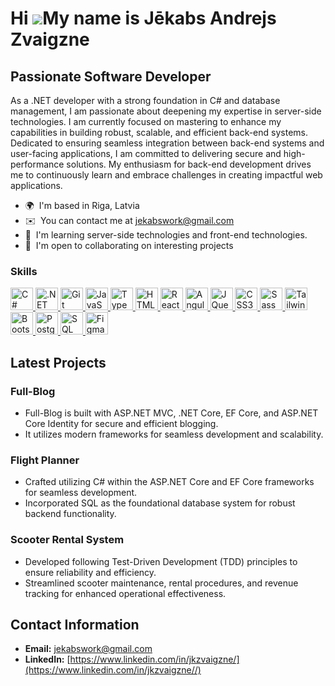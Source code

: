 Hi ![](https://user-images.githubusercontent.com/18350557/176309783-0785949b-9127-417c-8b55-ab5a4333674e.gif)My name is Jēkabs Andrejs Zvaigzne
===============================================================================================================================================

Passionate Software Developer
---------------------------------------------------

As a .NET developer with a strong foundation in C# and database management, I am passionate about deepening my expertise in server-side technologies. I am currently focused on mastering to enhance my capabilities in building robust, scalable, and efficient back-end systems. Dedicated to ensuring seamless integration between back-end systems and user-facing applications, I am committed to delivering secure and high-performance solutions. My enthusiasm for back-end development drives me to continuously learn and embrace challenges in creating impactful web applications.

* 🌍  I'm based in Riga, Latvia
* ✉️  You can contact me at [jekabswork@gmail.com](mailto:jekabswork@gmail.com)
* 🧠  I'm learning server-side technologies and front-end technologies.
* 🤝  I'm open to collaborating on interesting projects

### Skills


<p align="left">
  <a href="https://docs.microsoft.com/en-us/dotnet/csharp/" target="_blank" rel="noreferrer">
    <img src="https://raw.githubusercontent.com/danielcranney/readme-generator/main/public/icons/skills/csharp-colored.svg" 
         width="36" height="36" alt="C#" />
  </a>

   <a href="https://dotnet.microsoft.com/en-us/" target="_blank" rel="noreferrer">
    <img src="https://raw.githubusercontent.com/danielcranney/readme-generator/main/public/icons/skills/dot-net-colored.svg" 
         width="36" height="36" alt=".NET" />
  </a>

</a>
  <a href="https://git-scm.com/" target="_blank" rel="noreferrer">
    <img src="https://raw.githubusercontent.com/danielcranney/readme-generator/main/public/icons/skills/git-colored.svg" 
         width="36" height="36" alt="Git" />
  </a>
  
  <a href="https://developer.mozilla.org/en-US/docs/Web/JavaScript" target="_blank" rel="noreferrer">
    <img src="https://raw.githubusercontent.com/danielcranney/readme-generator/main/public/icons/skills/javascript-colored.svg" 
         width="36" height="36" alt="JavaScript" />
  </a>
  
  <a href="https://www.typescriptlang.org/" target="_blank" rel="noreferrer">
    <img src="https://raw.githubusercontent.com/danielcranney/readme-generator/main/public/icons/skills/typescript-colored.svg" 
         width="36" height="36" alt="TypeScript" />
  </a>

  <a href="https://developer.mozilla.org/en-US/docs/Glossary/HTML5" target="_blank" rel="noreferrer">
    <img src="https://raw.githubusercontent.com/danielcranney/readme-generator/main/public/icons/skills/html5-colored.svg" 
         width="36" height="36" alt="HTML5" />
  </a>

  <a href="https://reactjs.org/" target="_blank" rel="noreferrer">
    <img src="https://raw.githubusercontent.com/danielcranney/readme-generator/main/public/icons/skills/react-colored.svg" 
         width="36" height="36" alt="React" />
  </a>

  <a href="https://angular.io/" target="_blank" rel="noreferrer">
    <img src="https://raw.githubusercontent.com/danielcranney/readme-generator/main/public/icons/skills/angularjs-colored.svg" 
         width="36" height="36" alt="Angular" />
  </a>

  <a href="https://jquery.com/" target="_blank" rel="noreferrer">
    <img src="https://raw.githubusercontent.com/danielcranney/readme-generator/main/public/icons/skills/jquery-colored.svg" 
         width="36" height="36" alt="JQuery" />
  </a>

  <a href="https://www.w3.org/TR/CSS/#css" target="_blank" rel="noreferrer">
    <img src="https://raw.githubusercontent.com/danielcranney/readme-generator/main/public/icons/skills/css3-colored.svg" 
         width="36" height="36" alt="CSS3" />
  </a>

  <a href="https://sass-lang.com/" target="_blank" rel="noreferrer">
    <img src="https://raw.githubusercontent.com/danielcranney/readme-generator/main/public/icons/skills/sass-colored.svg" 
         width="36" height="36" alt="Sass" />
  </a>

  <a href="https://tailwindcss.com/" target="_blank" rel="noreferrer">
    <img src="https://raw.githubusercontent.com/danielcranney/readme-generator/main/public/icons/skills/tailwindcss-colored.svg" 
         width="36" height="36" alt="TailwindCSS" />
  </a>

  <a href="https://getbootstrap.com/" target="_blank" rel="noreferrer">
    <img src="https://raw.githubusercontent.com/danielcranney/readme-generator/main/public/icons/skills/bootstrap-colored.svg" 
         width="36" height="36" alt="Bootstrap" />
  </a>

  <a href="https://www.postgresql.org/" target="_blank" rel="noreferrer">
    <img src="https://raw.githubusercontent.com/danielcranney/readme-generator/main/public/icons/skills/postgresql-colored.svg" 
         width="36" height="36" alt="PostgreSQL" />
  </a>

  <a href="https://www.microsoft.com/en-us/sql-server/sql-server-downloads" target="_blank" rel="noreferrer">
    <img src="https://www.svgrepo.com/show/303229/microsoft-sql-server-logo.svg" 
         width="36" height="36" alt="SQL Server" />
  </a>

  <a href="https://www.figma.com/" target="_blank" rel="noreferrer">
    <img src="https://raw.githubusercontent.com/danielcranney/readme-generator/main/public/icons/skills/figma-colored.svg" 
         width="36" height="36" alt="Figma" />
  </a>

</p>




###
<h2 align="left">Latest Projects</h2>

### Full-Blog
- Full-Blog is built with ASP.NET MVC, .NET Core, EF Core, and ASP.NET Core Identity for secure and efficient blogging.
- It utilizes modern frameworks for seamless development and scalability.

### Flight Planner
- Crafted utilizing C# within the ASP.NET Core and EF Core frameworks for seamless development.
- Incorporated SQL as the foundational database system for robust backend functionality.

### Scooter Rental System
- Developed following Test-Driven Development (TDD) principles to ensure reliability and efficiency.
- Streamlined scooter maintenance, rental procedures, and revenue tracking for enhanced operational effectiveness.


## Contact Information
- **Email:** [jekabswork@gmail.com](mailto:jekabswork@gmail.com)
- **LinkedIn:** [https://www.linkedin.com/in/jkzvaigzne/](https://www.linkedin.com/in/jkzvaigzne//)
